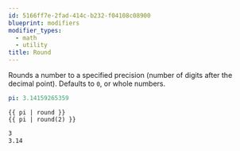 ```yaml
---
id: 5166ff7e-2fad-414c-b232-f04108c08900
blueprint: modifiers
modifier_types:
  - math
  - utility
title: Round
---
```

Rounds a number to a specified precision (number of digits after the decimal point). Defaults to `0`, or whole numbers.

```yaml
pi: 3.14159265359
```

```
{{ pi | round }}
{{ pi | round(2) }}
```

```html
3
3.14
```
